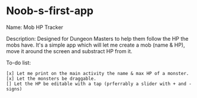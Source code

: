 # Noob-s-first-app
Name:         Mob HP Tracker

Description:  Designed for Dungeon Masters to help them follow the HP the mobs have. It's a simple app which will let me               create a mob (name & HP), move it around the screen and substract HP from it.

To-do list:

```
[x] Let me print on the main activity the name & max HP of a monster.
[x] Let the monsters be draggable.
[] Let the HP be editable with a tap (prferrably a slider with + and - signs)
```
